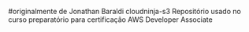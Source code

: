 #originalmente de Jonathan Baraldi cloudninja-s3
Repositório usado no curso preparatório para certificação AWS Developer Associate
